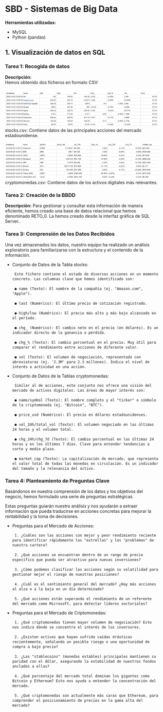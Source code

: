 # SBD - Sistemas de Big Data
**Herramientas utilizadas:** 
 - MySQL 
 - Python (pandas) 

## 1. Visualización de datos en SQL

### Tarea 1: Recogida de datos
**Descripción:**  
Hemos obtenido dos ficheros en formato CSV:

![tabla_stocks](img/sbd_tabla_stocks.png)
stocks.csv: Contiene datos de las principales acciones del mercado estadounidense.

![tabla_cryptos](img/sbd_tabla_cryptos.png)
cryptomonedas.csv: Contiene datos de los activos digitales más relevantes.

### Tarea 2: Creación de la BBDD
**Descripción:** 
Para gestionar y consultar esta información de manera eficiente, hemos creado una base de datos relacional que hemos denominado RETO_0. La hemos creado desde la interfaz gráfica de SQL Server..

### Tarea 3: Comprensión de los Datos Recibidos
Una vez almacenados los datos, nuestro equipo ha realizado un análisis exploratorio para familiarizarse con la estructura y el contenido de la información.

 - Conjunto de Datos de la Tabla stocks:

        Este fichero contiene el estado de diversas acciones en un momento concreto. Las columnas clave que hemos identificado son:

        ● name (Texto): El nombre de la compañía (ej. "Amazon.com", "Apple").

        ● last (Numérico): El último precio de cotización registrado.

        ● high/low (Numérico): El precio más alto y más bajo alcanzado en el período.

        ● chg_ (Numérico): El cambio neto en el precio (en dólares). Es un indicador directo de la ganancia o pérdida.

        ● chg_% (Texto): El cambio porcentual en el precio. Muy útil para comparar el rendimiento entre acciones de diferente valor.

        ● vol (Texto): El volumen de negociación, representado con abreviaturas (ej. '2.3M' para 2.3 millones). Indica el nivel de interés o actividad en una acción.

 - Conjunto de Datos de la Tablas cryptomonedas:

        Similar al de acciones, este conjunto nos ofrece una visión del mercado de activos digitales. Las áreas de mayor interés son:

        ● name/symbol (Texto): El nombre completo y el "ticker" o símbolo de la criptomoneda (ej. "Bitcoin", "BTC").

        ● price_usd (Numérico): El precio en dólares estadounidenses.

        ● vol_24h/total_vol (Texto): El volumen negociado en las últimas 24 horas y el volumen total.

        ● chg_24h/chg_7d (Texto): El cambio porcentual en las últimas 24 horas y en los últimos 7 días. Clave para entender tendencias a corto y medio plazo.

        ● market_cap (Texto): La capitalización de mercado, que representa el valor total de todas las monedas en circulación. Es un indicador del tamaño y la relevancia del activo.

### Tarea 4: Planteamiento de Preguntas Clave
Basándonos en nuestra comprensión de los datos y los objetivos del negocio, hemos formulado una serie de preguntas estratégicas. 

Estas preguntas guiarán nuestro análisis y nos ayudarán a extraer información que pueda traducirse en acciones concretas para mejorar la rentabilidad y la toma de decisiones.

 - Preguntas para el Mercado de Acciones:

        1. ¿Cuáles son las acciones con mejor y peor rendimiento reciente para identificar rápidamente las "estrellas" y los "problemas" de nuestra cartera?

        2. ¿Qué acciones se encuentran dentro de un rango de precio específico que pueda ser atractivo para nuevas inversiones?

        3. ¿Cómo podemos clasificar las acciones según su volatilidad para gestionar mejor el riesgo de nuestras posiciones?

        4. ¿Cuál es el sentimiento general del mercado? ¿Hay más acciones al alza o a la baja en un día determinado?

        5. ¿Qué acciones están superando el rendimiento de un referente del mercado como Microsoft, para detectar líderes sectoriales?

 - Preguntas para el Mercado de Criptomonedas:

        1. ¿Qué criptomonedas tienen mayor volumen de negociación? Esto nos indica dónde se concentra el interés de los inversores.

        2. ¿Existen activos que hayan sufrido caídas drásticas recientemente, señalando un posible riesgo o una oportunidad de compra a bajo precio?

        3. ¿Las "stablecoins" (monedas estables) principales mantienen su paridad con el dólar, asegurando la estabilidad de nuestros fondos anclados a ellas?

        4. ¿Qué porcentaje del mercado total dominan los gigantes como Bitcoin y Ethereum? Esto nos ayuda a entender la concentración del mercado.

        5. ¿Qué criptomonedas son actualmente más caras que Ethereum, para comprender el posicionamiento de precios en la gama alta del mercado?
